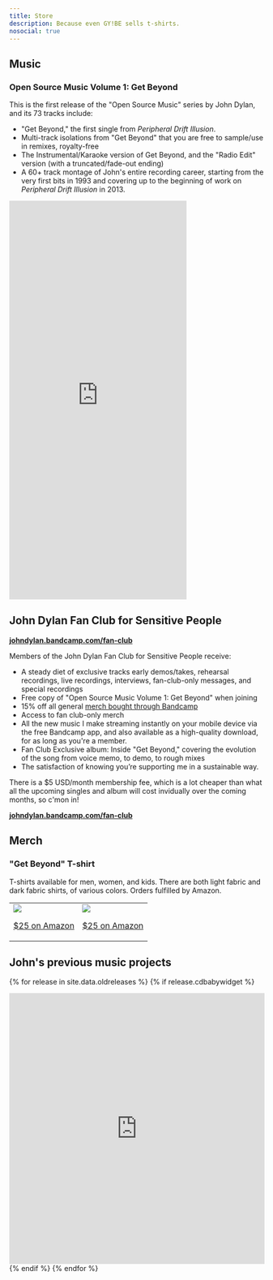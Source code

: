 ```yaml
---
title: Store
description: Because even GY!BE sells t-shirts.
nosocial: true
---
```


## Music

### Open Source Music Volume 1: Get Beyond

This is the first release of the "Open Source Music" series by John Dylan, and its 73 tracks include:

- "Get Beyond," the first single from *Peripheral Drift Illusion*.
- Multi-track isolations from "Get Beyond" that you are free to sample/use in remixes, royalty-free
- The Instrumental/Karaoke version of Get Beyond, and the "Radio Edit" version (with a truncated/fade-out ending)
- A 60+ track montage of John's entire recording career, starting from the very first bits in 1993 and covering up to the beginning of work on *Peripheral Drift Illusion* in 2013.

<iframe style="border: 0; width: 350px; height: 786px;" src="https://bandcamp.com/EmbeddedPlayer/album=2444436466/size=large/bgcol=ffffff/linkcol=0687f5/transparent=true/" seamless><a href="http://johndylan.bandcamp.com/album/open-source-music-volume-1-get-beyond">Open Source Music Volume 1: Get Beyond by John Dylan</a></iframe>

## John Dylan Fan Club for Sensitive People

[**johndylan.bandcamp.com/fan-club**](https://johndylan.bandcamp.com/fan-club)

Members of the John Dylan Fan Club for Sensitive People receive:

- A steady diet of exclusive tracks early demos/takes, rehearsal recordings, live recordings, interviews, fan-club-only messages, and special recordings
- Free copy of "Open Source Music Volume 1: Get Beyond" when joining
- 15% off all general [merch bought through Bandcamp](https://johndylan.bandcamp.com/merch)
- Access to fan club-only merch
- All the new music I make streaming instantly on your mobile device via the free Bandcamp app, and also available as a high-quality download, for as long as you're a member.
- Fan Club Exclusive album: Inside "Get Beyond," covering the evolution of the song from voice memo, to demo, to rough mixes
- The satisfaction of knowing you’re supporting me in a sustainable way.

There is a $5 USD/month membership fee, which is a lot cheaper than what all the upcoming singles and album will cost invidually over the coming months, so c'mon in!

[**johndylan.bandcamp.com/fan-club**](https://johndylan.bandcamp.com/fan-club)

## Merch

### "Get Beyond" T-shirt

T-shirts available for men, women, and kids.
There are both light fabric and dark fabric shirts, of various colors.
Orders fulfilled by Amazon.

<table><tr><td>
<img src="http://i.imgur.com/fuKKUEc.png" style="max-width: 200px">
<p><a href="http://amzn.to/2tpNTms">$25 on Amazon</a></p>
</td><td>
<img src="http://i.imgur.com/poj1TD4.png" style="max-width: 200px">
<p><a href="http://amzn.to/2tuW3L3">$25 on Amazon</a></p>
</td></tr></table>

## John's previous music projects

{% for release in site.data.oldreleases %}
{% if release.cdbabywidget %}<div style="max-width:600px;max-height:645px;min-width:180px;"><div style="position: relative;height: 0;overflow: hidden;padding-bottom:100%;padding-top:30px;"><iframe name="square" style="position:absolute;top:0px;left:0px;width:100%;height:100%;border:0px;" src="http://widget.cdbaby.com/{{ release.cdbabywidget }}/square/light/opaque"></iframe></div></div>{% endif %}
{% endfor %}
